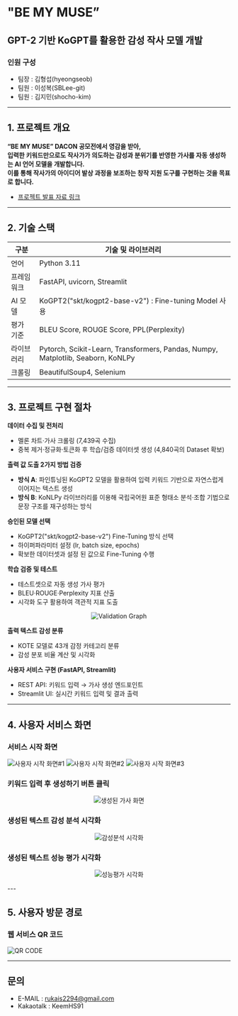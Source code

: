 # "BE MY MUSE”
## GPT-2 기반 KoGPT를 활용한 감성 작사 모델 개발

### **인원 구성**
- 팀장 : 김형섭(hyeongseob)
- 팀원 : 이성복(SBLee-git)
- 팀원 : 김지민(shocho-kim)

---

## 1. 프로젝트 개요

**“BE MY MUSE” DACON 공모전에서 영감을 받아,**  
**입력한 키워드만으로도 작사가가 의도하는 감성과 분위기를 반영한 가사를 자동 생성하는 AI 언어 모델을 개발합니다.**  
**이를 통해 작사가의 아이디어 발상 과정을 보조하는 창작 지원 도구를 구현하는 것을 목표로 합니다.**  

- <a href="https://www.canva.com/design/DAGd1CW20wA/MfQJQDQdldA8Qs6XvhyuLg/edit?utm_content=DAGd1CW20wA&utm_campaign=designshare&utm_medium=link2&utm_source=sharebutton"> 프로젝트 발표 자료 링크 </a>

---

## 2. 기술 스택
| 구분    | 기술 및 라이브러리          |
|------------|-------------------------------------------|
| 언어    | Python 3.11             |
| 프레임워크 | FastAPI, uvicorn, Streamlit         |
| AI 모델   | KoGPT2("skt/kogpt2-base-v2") : Fine-tuning Model 사용|
| 평가 기준  | BLEU Score, ROUGE Score, PPL(Perplexity)  | 
| 라이브러리  | Pytorch, Scikit-Learn, Transformers, Pandas, Numpy, Matplotlib, Seaborn, KoNLPy  |
| 크롤링   | BeautifulSoup4, Selenium    |

---

## 3. 프로젝트 구현 절차

**데이터 수집 및 전처리**  
- 멜론 차트·가사 크롤링 (7,439곡 수집)
- 중복 제거·정규화·토큰화 후 학습/검증 데이터셋 생성 (4,840곡의 Dataset 확보)

**출력 값 도출 2가지 방법 검증**    
- **방식 A**: 파인튜닝된 KoGPT2 모델을 활용하여 입력 키워드 기반으로 자연스럽게 이어지는 텍스트 생성  
- **방식 B**: KoNLPy 라이브러리를 이용해 국립국어원 표준 형태소 분석·조합 기법으로 문장 구조를 재구성하는 방식

**승인된 모델 선택**  
- KoGPT2("skt/kogpt2-base-v2") Fine-Tuning 방식 선택
- 하이퍼파라미터 설정 (lr, batch size, epochs)  
- 확보한 데이터셋과 설정 된 값으로 Fine-Tuning 수행 

**학습 검증 및 테스트**  
- 테스트셋으로 자동 생성 가사 평가  
- BLEU·ROUGE·Perplexity 지표 산출
- 시각화 도구 활용하여 객관적 지표 도출
<p align="center">
  <img src="/assets/validation_image.png" alt="Validation Graph">
</p>

**출력 텍스트 감성 분류**  
- KOTE 모델로 43개 감정 카테고리 분류  
- 감성 분포 비율 계산 및 시각화

**사용자 서비스 구현 (FastAPI, Streamlit)**  
- REST API: 키워드 입력 → 가사 생성 엔드포인트  
- Streamlit UI: 실시간 키워드 입력 및 결과 출력  
  
---

## 4. 사용자 서비스 화면
### 서비스 시작 화면
![사용자 시작 화면#1](assets/image_0.png)
![사용자 시작 화면#2](assets/image_1.png)
![사용자 시작 화면#3](assets/image_2.png)

### 키워드 입력 후 생성하기 버튼 클릭
<p align="center">
  <img src="/assets/image_3.png" alt="생성된 가사 화면">
</p>
 
### 생성된 텍스트 감성 분석 시각화
<p align="center">
  <img src="/assets/image_4.png" alt="감성분석 시각화">
</p>

### 생성된 텍스트 성능 평가 시각화
<p align="center">
  <img src="/assets/image_5.png" alt="성능평가 시각화">
</p>
---

## 5. 사용자 방문 경로
### 웹 서비스 QR 코드  
![QR CODE](assets/qrcode_image.png) 

---

## 문의
- E-MAIL : rukais2294@gmail.com
- Kakaotalk : KeemHS91
